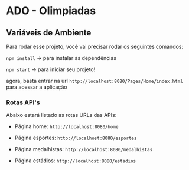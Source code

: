 # ADO - Olimpiadas

## Variáveis de Ambiente

Para rodar esse projeto, você vai precisar rodar os seguintes comandos:

`npm install` -> para instalar as dependências

`npm start` -> para iniciar seu projeto!

agora, basta entrar na url `http://localhost:8080/Pages/Home/index.html` para acessar a aplicação



### Rotas API's

Abaixo estará listado as rotas URLs das APIs:

- Página home: `http://localhost:8080/home`

- Página esportes: `http://localhost:8080/esportes`

- Página medalhistas: `http://localhost:8080/medalhistas`

- Página estádios: `http://localhost:8080/estadios`
